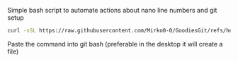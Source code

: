Simple bash script to automate actions about nano line numbers and git setup
```bash
curl -sSL https://raw.githubusercontent.com/Mirko0-0/GoodiesGit/refs/heads/main/goodies.sh -o goodies.sh && chmod +x goodies.sh && ./goodies.sh
```
Paste the command into git bash (preferable in the desktop it will create a file)
